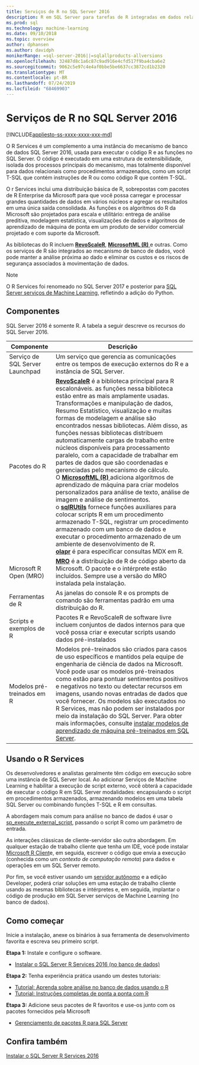 ```yaml
---
title: Serviços de R no SQL Server 2016
description: R em SQL Server para tarefas de R integradas em dados relacionais, incluindo a ciência de dados e a modelagem estatística, análise preditiva, visualização de dados e muito mais.
ms.prod: sql
ms.technology: machine-learning
ms.date: 09/10/2018
ms.topic: overview
author: dphansen
ms.author: davidph
monikerRange: =sql-server-2016||=sqlallproducts-allversions
ms.openlocfilehash: 32487d8c1a6c87c9ad916e4cfd517f9ba4cba6e2
ms.sourcegitcommit: 9062c5e97c4e4af0bbe5be6637cc3872cd1b2320
ms.translationtype: MT
ms.contentlocale: pt-BR
ms.lasthandoff: 07/24/2019
ms.locfileid: "68469903"
---
```

# <a name="r-services-in-sql-server-2016"></a>Serviços de R no SQL Server 2016
[!INCLUDE[appliesto-ss-xxxx-xxxx-xxx-md](../../includes/appliesto-ss-xxxx-xxxx-xxx-md.md)]

O R Services é um complemento a uma instância do mecanismo de banco de dados SQL Server 2016, usada para executar o código R e as funções no SQL Server. O código é executado em uma estrutura de extensibilidade, isolada dos processos principais do mecanismo, mas totalmente disponível para dados relacionais como procedimentos armazenados, como um script T-SQL que contém instruções de R ou como código R que contém T-SQL. 

O r Services inclui uma distribuição básica de R, sobrepostas com pacotes de R Enterprise da Microsoft para que você possa carregar e processar grandes quantidades de dados em vários núcleos e agregar os resultados em uma única saída consolidada. As funções e os algoritmos do R da Microsoft são projetados para escala e utilitário: entrega de análise preditiva, modelagem estatística, visualizações de dados e algoritmos de aprendizado de máquina de ponta em um produto de servidor comercial projetado e com suporte da Microsoft. 

As bibliotecas do R incluem [**RevoScaleR**](ref-r-revoscaler.md), [**MicrosoftML (R)** ](ref-r-microsoftml.md)e outras. Como os serviços de R são integrados ao mecanismo de banco de dados, você pode manter a análise próxima ao dado e eliminar os custos e os riscos de segurança associados à movimentação de dados.

> [!Note]
> O R Services foi renomeado no SQL Server 2017 e posterior para [SQL Server serviços de Machine Learning](../what-is-sql-server-machine-learning.md), refletindo a adição do Python.

## <a name="components"></a>Componentes

SQL Server 2016 é somente R. A tabela a seguir descreve os recursos do SQL Server 2016.

| Componente | Descrição |
|-----------|-------------|
| Serviço de SQL Server Launchpad | Um serviço que gerencia as comunicações entre os tempos de execução externos do R e a instância de SQL Server. |
| Pacotes do R | [**RevoScaleR**](ref-r-revoscaler.md) é a biblioteca principal para R escalonáveis. as funções nessa biblioteca estão entre as mais amplamente usadas. Transformações e manipulação de dados, Resumo Estatístico, visualização e muitas formas de modelagem e análise são encontrados nessas bibliotecas. Além disso, as funções nessas bibliotecas distribuem automaticamente cargas de trabalho entre núcleos disponíveis para processamento paralelo, com a capacidade de trabalhar em partes de dados que são coordenadas e gerenciadas pelo mecanismo de cálculo.  <br/>O [**MicrosoftML (R)** ](ref-r-microsoftml.md) adiciona algoritmos de aprendizado de máquina para criar modelos personalizados para análise de texto, análise de imagem e análise de sentimentos. <br/>o [**sqlRUtils**](ref-r-sqlrutils.md) fornece funções auxiliares para colocar scripts R em um procedimento armazenado T-SQL, registrar um procedimento armazenado com um banco de dados e executar o procedimento armazenado de um ambiente de desenvolvimento de R.<br/>[**olapr**](ref-r-olapr.md) é para especificar consultas MDX em R.|
| Microsoft R Open (MRO) | [**MRO**](https://mran.microsoft.com/open) é a distribuição de R de código aberto da Microsoft. O pacote e o intérprete estão incluídos. Sempre use a versão do MRO instalada pela instalação. |
| Ferramentas de R | As janelas do console R e os prompts de comando são ferramentas padrão em uma distribuição do R.  |
| Scripts e exemplos de R |  Pacotes R e RevoScaleR de software livre incluem conjuntos de dados internos para que você possa criar e executar scripts usando dados pré-instalados |
| Modelos pré-treinados em R | Modelos pré-treinados são criados para casos de uso específicos e mantidos pela equipe de engenharia de ciência de dados na Microsoft. Você pode usar os modelos pré-treinados como estão para pontuar sentimentos positivos e negativos no texto ou detectar recursos em imagens, usando novas entradas de dados que você fornecer. Os modelos são executados no R Services, mas não podem ser instalados por meio da instalação do SQL Server. Para obter mais informações, consulte [instalar modelos de aprendizado de máquina pré-treinados em SQL Server](../install/sql-pretrained-models-install.md). |

## <a name="using-r-services"></a>Usando o R Services

Os desenvolvedores e analistas geralmente têm código em execução sobre uma instância de SQL Server local. Ao adicionar Serviços de Machine Learning e habilitar a execução de script externo, você obterá a capacidade de executar o código R em SQL Server modalidades: encapsulando o script em procedimentos armazenados, armazenando modelos em uma tabela SQL Server ou combinando funções T-SQL e R em consultas.

A abordagem mais comum para análise no banco de dados é usar o [sp_execute_external_script](../../relational-databases/system-stored-procedures/sp-execute-external-script-transact-sql.md), passando o script R como um parâmetro de entrada.

As interações clássicas de cliente-servidor são outra abordagem. Em qualquer estação de trabalho cliente que tenha um IDE, você pode instalar [Microsoft R Client](https://docs.microsoft.com/machine-learning-server/r-client/what-is-microsoft-r-client)e, em seguida, escrever o código que envia a execução (conhecida como um *contexto de computação remota*) para dados e operações em um SQL Server remoto. 

Por fim, se você estiver usando um [servidor autônomo](r-server-standalone.md) e a edição Developer, poderá criar soluções em uma estação de trabalho cliente usando as mesmas bibliotecas e intérpretes e, em seguida, implantar o código de produção em SQL Server serviços de Machine Learning (no banco de dados). 

## <a name="how-to-get-started"></a>Como começar

Inicie a instalação, anexe os binários à sua ferramenta de desenvolvimento favorita e escreva seu primeiro script.

**Etapa 1:** Instale e configure o software. 

+ [Instalar o SQL Server R Services 2016 (no banco de dados)](../install/sql-r-services-windows-install.md)

**Etapa 2:** Tenha experiência prática usando um destes tutoriais:

+ [Tutorial: Aprenda sobre análise no banco de dados usando o R](../tutorials/sqldev-in-database-r-for-sql-developers.md)
+ [Tutorial: Instruções completas de ponta a ponta com R](../tutorials/walkthrough-data-science-end-to-end-walkthrough.md)

**Etapa 3:** Adicione seus pacotes de R favoritos e use-os junto com os pacotes fornecidos pela Microsoft

+ [Gerenciamento de pacotes R para SQL Server](install-additional-r-packages-on-sql-server.md)


## <a name="see-also"></a>Confira também

 [Instalar o SQL Server R Services 2016](../install/sql-r-services-windows-install.md)
